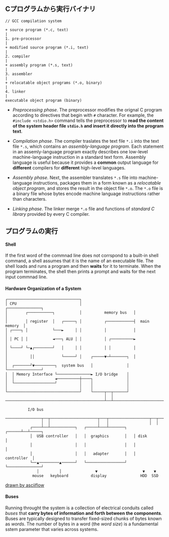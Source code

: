 

## Cプログラムから実行バイナリ

```
// GCC compilation system

+ source program (*.c, text)
|
1. pre-processor
|
+ modified source program (*.i, text)
|
2. compiler
|
+ assembly program (*.s, text)
|
3. assembler
|
+ relocatable object programs (*.o, binary)
|
4. linker
|
executable object program (binary)

```

- *Preprocessing phase*. The preprocessor modifies the orignal C program according to directives that begin with `#` character. For example, the `#include <stdio.h>` command tells the preprocessor to **read the content of the system header file `stdio.h` and insert it directly into the program text**. 

- *Compilation phase*. The compiler traslates the text file `*.i`  into the text file `*.s`, which contains an *assembly-language program*. Each statement in an assemly-language program exactly describes one low-level machine-language instruction in a standard text form. Assembly language is useful because it provides a **common** output language for **different** compilers for **different** high-level languages. 

- *Assembly phase*. Next, the assembler translates `*.s` file into machine-language instructions, packages them in a form known as a *relocatable object program*, and stores the result in the object file `*.o`. The `*.o` file is a binary file whose bytes encode machine language instructions rather than characters.

- *Linking phase*. The linker merge `*.o` file and functions of *standard C library* provided by every C compiler.


## プログラムの実行
#### Shell 
If the first word of the commnad line does not corrspond to a built-in shell command, a shell assumes that it is the name of an executable file. The shell loads and runs a program and then **waits** for it to terminate. When the program terminates, the shell then prints a prompt and waits for the next input commnad line.

#### Hardware Organization of a System
```
┌────────────────────────────────┐
│ CPU                            │                       ┌───────────────┐
│        ┌───────────┐           │          memory bus   │               │
│        │ register  │   ┌─────┐ │          ┌────────────┤  main memory  │
│ ┌────┐ │           └───►     │ │          │            │               │
│ │ PC │ │           ◄───┐ ALU │ │          │ ┌──────────►               │
│ └────┘ └─▲┌────────┘   │     │ │          │ │          │               │
│          ││            └─────┘ │    ┌─────▼─┴───────┐  │               │
│  ┌───────┘▼─────────┐  system bus   │               │  └───────────────┘
│  │ Memory Interface └───────────────► I/O bridge    │
│  │                  ◄──────────┼────┐               │
│  └──────────────────┘          │    │               │
│                                │    │               │
└────────────────────────────────┘    └─────┬──┬──────┘
                                            │  │
────────────────────────────────────────────┴──┴───────────────────────────

          I/O bus

────────────────┬──┬─────────────────────┬───┬──────────────────┬──┬───────
                │  │                     │   │                  │  │
           ┌────┴──┴───────────┐   ┌─────┴───┴───────┐   ┌──────┴──┴─────┐
           │  USB controller   │   │  graphics       │   │ disk          │
           │                   │   │                 │   │               │
           │                   │   │   adapter       │   │   controller  │
           └──▲─────────▲──────┘   └─────────────────┘   └───────────────┘
              │         │               ▼                    ▼    ▼
            mouse   keyboard          display               HDD  SSD
```
[drawn by asciiflow](https://asciiflow.com)


#### Buses
Running throught the system is a collection of electrical conduits called *buses* that **carry bytes of information and forth between the components**. Buses are typically designed to transfer fixed-sized chunks of bytes known as *words*. The number of bytes in a word (the *word size*) is a fundamental sstem parameter that varies across systems.
